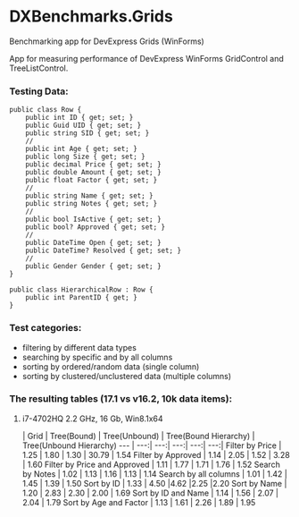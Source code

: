 # DXBenchmarks.Grids
Benchmarking app for DevExpress Grids (WinForms)

App for measuring performance of DevExpress WinForms GridControl and TreeListControl.


### Testing Data:

    public class Row {
        public int ID { get; set; }
        public Guid UID { get; set; }
        public string SID { get; set; }
        //
        public int Age { get; set; }
        public long Size { get; set; }
        public decimal Price { get; set; }
        public double Amount { get; set; }
        public float Factor { get; set; }
        //
        public string Name { get; set; }
        public string Notes { get; set; }
        //
        public bool IsActive { get; set; }
        public bool? Approved { get; set; }
        //
        public DateTime Open { get; set; }
        public DateTime? Resolved { get; set; }
        //
        public Gender Gender { get; set; }
    }

    public class HierarchicalRow : Row {
        public int ParentID { get; }
    }

### Test categories:
 - filtering by different data types
 - searching by specific and by all columns
 - sorting by ordered/random data (single column)
 - sorting by clustered/unclustered data (multiple columns)

### The resulting tables (17.1 vs v16.2, **10k data items**):

1) i7-4702HQ 2.2 GHz, 16 Gb, Win8.1x64 

	| Grid		| Tree(Bound)	| Tree(Unbound)	| Tree(Bound Hierarchy)	| Tree(Unbound Hierarchy)
--- | ---:| ---:| ---:| ---:| ---:|
Filter by Price		| 1.25		| 1.80		| 1.30		| 30.79			| 1.54
Filter by Approved		| 1.14		| 2.05		| 1.52		| 3.28			| 1.60
Filter by Price and Approved	| 1.11		| 1.77		| 1.71		| 1.76			| 1.52
Search by Notes		| 1.02		| 1.13		| 1.16		| 1.13			| 1.14
Search by all columns		| 1.01		| 1.42		| 1.45		| 1.39			| 1.50
Sort by ID			| 1.33		| 4.50		|4.62		|2.25			|2.20
Sort by Name			| 1.20		| 2.83		| 2.30		| 2.00			| 1.69
Sort by ID and Name		| 1.14		| 1.56		| 2.07		| 2.04			| 1.79
Sort by Age and Factor	| 1.13		| 1.61		| 2.26		| 1.89			| 1.95



